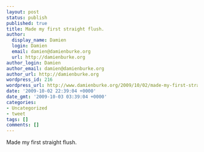 ```yaml
---
layout: post
status: publish
published: true
title: Made my first straight flush.
author:
  display_name: Damien
  login: Damien
  email: damien@damienburke.org
  url: http://damienburke.org
author_login: Damien
author_email: damien@damienburke.org
author_url: http://damienburke.org
wordpress_id: 216
wordpress_url: http://www.damienburke.org/2009/10/02/made-my-first-straight-flush/
date: '2009-10-02 22:39:04 +0000'
date_gmt: '2009-10-03 03:39:04 +0000'
categories:
- Uncategorized
- tweet
tags: []
comments: []
---
```

<p>Made my first straight flush.</p>
